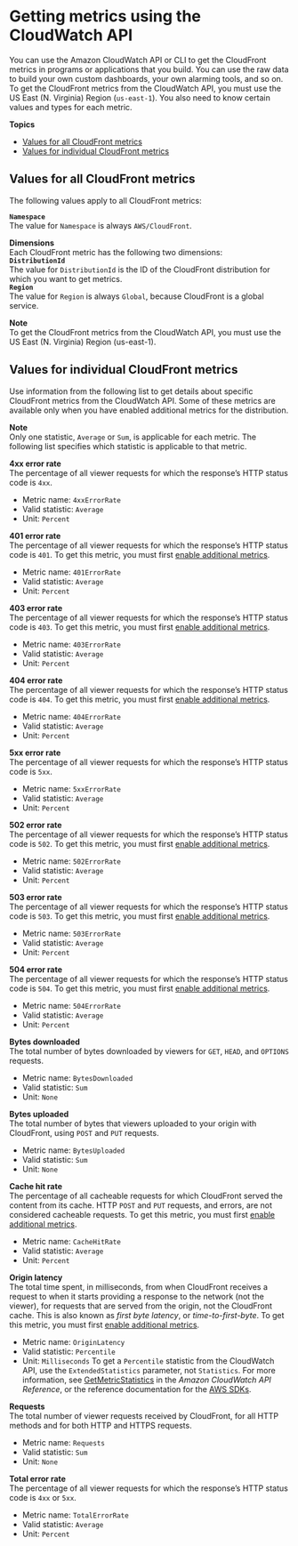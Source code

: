 # Getting metrics using the CloudWatch API<a name="programming-cloudwatch-metrics"></a>

You can use the Amazon CloudWatch API or CLI to get the CloudFront metrics in programs or applications that you build\. You can use the raw data to build your own custom dashboards, your own alarming tools, and so on\. To get the CloudFront metrics from the CloudWatch API, you must use the US East \(N\. Virginia\) Region \(`us-east-1`\)\. You also need to know certain values and types for each metric\.

**Topics**
+ [Values for all CloudFront metrics](#cloudfront-metrics-global-values)
+ [Values for individual CloudFront metrics](#cloudfront-metrics-values)

## Values for all CloudFront metrics<a name="cloudfront-metrics-global-values"></a>

The following values apply to all CloudFront metrics:

**`Namespace`**  
The value for `Namespace` is always `AWS/CloudFront`\.

**Dimensions**  
Each CloudFront metric has the following two dimensions:    
**`DistributionId`**  
The value for `DistributionId` is the ID of the CloudFront distribution for which you want to get metrics\.  
**`Region`**  
The value for `Region` is always `Global`, because CloudFront is a global service\.

**Note**  
To get the CloudFront metrics from the CloudWatch API, you must use the US East \(N\. Virginia\) Region \(us\-east\-1\)\.

## Values for individual CloudFront metrics<a name="cloudfront-metrics-values"></a>

Use information from the following list to get details about specific CloudFront metrics from the CloudWatch API\. Some of these metrics are available only when you have enabled additional metrics for the distribution\.

**Note**  
Only one statistic, `Average` or `Sum`, is applicable for each metric\. The following list specifies which statistic is applicable to that metric\.

**4xx error rate**  
The percentage of all viewer requests for which the response’s HTTP status code is `4xx`\.  
+ Metric name: `4xxErrorRate`
+ Valid statistic: `Average`
+ Unit: `Percent`

**401 error rate**  
The percentage of all viewer requests for which the response’s HTTP status code is `401`\. To get this metric, you must first [enable additional metrics](viewing-cloudfront-metrics.md#monitoring-console.distributions-additional)\.  
+ Metric name: `401ErrorRate`
+ Valid statistic: `Average`
+ Unit: `Percent`

**403 error rate**  
The percentage of all viewer requests for which the response’s HTTP status code is `403`\. To get this metric, you must first [enable additional metrics](viewing-cloudfront-metrics.md#monitoring-console.distributions-additional)\.  
+ Metric name: `403ErrorRate`
+ Valid statistic: `Average`
+ Unit: `Percent`

**404 error rate**  
The percentage of all viewer requests for which the response’s HTTP status code is `404`\. To get this metric, you must first [enable additional metrics](viewing-cloudfront-metrics.md#monitoring-console.distributions-additional)\.  
+ Metric name: `404ErrorRate`
+ Valid statistic: `Average`
+ Unit: `Percent`

**5xx error rate**  
The percentage of all viewer requests for which the response’s HTTP status code is `5xx`\.  
+ Metric name: `5xxErrorRate`
+ Valid statistic: `Average`
+ Unit: `Percent`

**502 error rate**  
The percentage of all viewer requests for which the response’s HTTP status code is `502`\. To get this metric, you must first [enable additional metrics](viewing-cloudfront-metrics.md#monitoring-console.distributions-additional)\.  
+ Metric name: `502ErrorRate`
+ Valid statistic: `Average`
+ Unit: `Percent`

**503 error rate**  
The percentage of all viewer requests for which the response’s HTTP status code is `503`\. To get this metric, you must first [enable additional metrics](viewing-cloudfront-metrics.md#monitoring-console.distributions-additional)\.  
+ Metric name: `503ErrorRate`
+ Valid statistic: `Average`
+ Unit: `Percent`

**504 error rate**  
The percentage of all viewer requests for which the response’s HTTP status code is `504`\. To get this metric, you must first [enable additional metrics](viewing-cloudfront-metrics.md#monitoring-console.distributions-additional)\.  
+ Metric name: `504ErrorRate`
+ Valid statistic: `Average`
+ Unit: `Percent`

**Bytes downloaded**  
The total number of bytes downloaded by viewers for `GET`, `HEAD`, and `OPTIONS` requests\.  
+ Metric name: `BytesDownloaded`
+ Valid statistic: `Sum`
+ Unit: `None`

**Bytes uploaded**  
The total number of bytes that viewers uploaded to your origin with CloudFront, using `POST` and `PUT` requests\.  
+ Metric name: `BytesUploaded`
+ Valid statistic: `Sum`
+ Unit: `None`

**Cache hit rate**  
The percentage of all cacheable requests for which CloudFront served the content from its cache\. HTTP `POST` and `PUT` requests, and errors, are not considered cacheable requests\. To get this metric, you must first [enable additional metrics](viewing-cloudfront-metrics.md#monitoring-console.distributions-additional)\.  
+ Metric name: `CacheHitRate`
+ Valid statistic: `Average`
+ Unit: `Percent`

**Origin latency**  
The total time spent, in milliseconds, from when CloudFront receives a request to when it starts providing a response to the network \(not the viewer\), for requests that are served from the origin, not the CloudFront cache\. This is also known as *first byte latency*, or *time\-to\-first\-byte*\. To get this metric, you must first [enable additional metrics](viewing-cloudfront-metrics.md#monitoring-console.distributions-additional)\.  
+ Metric name: `OriginLatency`
+ Valid statistic: `Percentile`
+ Unit: `Milliseconds`
To get a `Percentile` statistic from the CloudWatch API, use the `ExtendedStatistics` parameter, not `Statistics`\. For more information, see [GetMetricStatistics](https://docs.aws.amazon.com/AmazonCloudWatch/latest/APIReference/API_GetMetricStatistics.html) in the *Amazon CloudWatch API Reference*, or the reference documentation for the [AWS SDKs](https://docs.aws.amazon.com/#sdks)\.

**Requests**  
The total number of viewer requests received by CloudFront, for all HTTP methods and for both HTTP and HTTPS requests\.  
+ Metric name: `Requests`
+ Valid statistic: `Sum`
+ Unit: `None`

**Total error rate**  
The percentage of all viewer requests for which the response’s HTTP status code is `4xx` or `5xx`\.  
+ Metric name: `TotalErrorRate`
+ Valid statistic: `Average`
+ Unit: `Percent`
